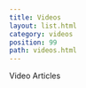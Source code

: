```yaml
---
title: Videos
layout: list.html
category: videos
position: 99
path: videos.html
---
```



Video Articles
